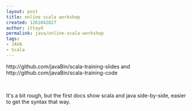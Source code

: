 ```yaml
---
layout: post
title: online scala workshop
created: 1261042827
author: ittayd
permalink: java/online-scala-workshop
tags:
- JAVA
- Scala
---
```

<p>http://github.com/javaBin/scala-training-slides and http://github.com/javaBin/scala-training-code</p>
<p>&nbsp;</p>
<p>It's a bit rough, but the first docs show scala and java side-by-side, easier to get the syntax that way.</p>
